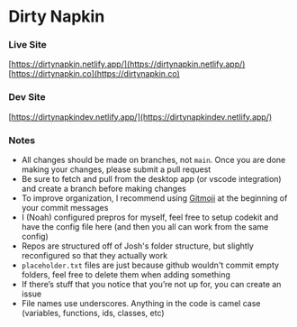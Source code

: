 # Dirty Napkin
### Live Site
[https://dirtynapkin.netlify.app/](https://dirtynapkin.netlify.app/)
[https://dirtynapkin.co](https://dirtynapkin.co)
### Dev Site
[https://dirtynapkindev.netlify.app/](https://dirtynapkindev.netlify.app/)

### Notes
- All changes should be made on branches, not `main`. Once you are done making your changes, please submit a pull request
- Be sure to fetch and pull from the desktop app (or vscode integration) and create a branch before making changes
- To improve organization, I recommend using [Gitmoji](https://gitmoji.dev/) at the beginning of your commit messages
- I (Noah) configured prepros for myself, feel free to setup codekit and have the config file here (and then you all can work from the same config)
- Repos are structured off of Josh's folder structure, but slightly reconfigured so that they actually work
- `placeholder.txt` files are just because github wouldn't commit empty folders, feel free to delete them when adding something
- If there’s stuff that you notice that you’re not up for, you can create an issue
- File names use underscores. Anything in the code is camel case (variables, functions, ids, classes, etc)
